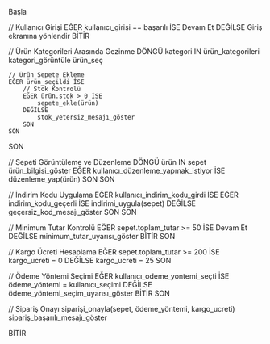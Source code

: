 Başla

// Kullanıcı Girişi
EĞER kullanıcı_girişi == başarılı İSE
    Devam Et
DEĞİLSE
    Giriş ekranına yönlendir
    BİTİR

// Ürün Kategorileri Arasında Gezinme
DÖNGÜ kategori IN ürün_kategorileri
    kategori_görüntüle
    ürün_seç

    // Ürün Sepete Ekleme
    EĞER ürün_seçildi İSE
        // Stok Kontrolü
        EĞER ürün.stok > 0 İSE
            sepete_ekle(ürün)
        DEĞİLSE
            stok_yetersiz_mesajı_göster
        SON
    SON
SON

// Sepeti Görüntüleme ve Düzenleme
DÖNGÜ ürün IN sepet
    ürün_bilgisi_göster
    EĞER kullanıcı_düzenleme_yapmak_istiyor İSE
        düzenleme_yap(ürün)
    SON
SON

// İndirim Kodu Uygulama
EĞER kullanıcı_indirim_kodu_girdi İSE
    EĞER indirim_kodu_geçerli İSE
        indirimi_uygula(sepet)
    DEĞİLSE
        geçersiz_kod_mesajı_göster
    SON
SON

// Minimum Tutar Kontrolü
EĞER sepet.toplam_tutar >= 50 İSE
    Devam Et
DEĞİLSE
    minimum_tutar_uyarısı_göster
    BİTİR
SON

// Kargo Ücreti Hesaplama
EĞER sepet.toplam_tutar >= 200 İSE
    kargo_ucreti = 0
DEĞİLSE
    kargo_ucreti = 25
SON

// Ödeme Yöntemi Seçimi
EĞER kullanıcı_odeme_yontemi_seçti İSE
    ödeme_yöntemi = kullanıcı_seçimi
DEĞİLSE
    ödeme_yöntemi_seçim_uyarısı_göster
    BİTİR
SON

// Sipariş Onayı
siparişi_onayla(sepet, ödeme_yöntemi, kargo_ucreti)
sipariş_başarılı_mesajı_göster

BİTİR
